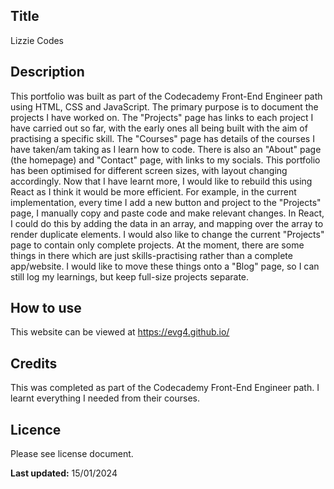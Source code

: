 ## Title
Lizzie Codes 
## Description 
This portfolio was built as part of the Codecademy Front-End Engineer path using HTML, CSS and JavaScript. The primary purpose is to document the projects I have worked on. The "Projects" page has links to each project I have carried out so far, with the early ones all being built with the aim of practising a specific skill. The "Courses" page has details of the courses I have taken/am taking as I learn how to code. There is also an "About" page (the homepage) and "Contact" page, with links to my socials. This portfolio has been optimised for different screen sizes, with layout changing accordingly. 
Now that I have learnt more, I would like to rebuild this using React as I think it would be more efficient. For example, in the current implementation, every time I add a new button and project to the "Projects" page, I manually copy and paste code and make relevant changes. In React, I could do this by adding the data in an array, and mapping over the array to render duplicate elements.
I would also like to change the current "Projects" page to contain only complete projects. At the moment, there are some things in there which are just skills-practising rather than a complete app/website. I would like to move these things onto a "Blog" page, so I can still log my learnings, but keep full-size projects separate.
## How to use
This website can be viewed at https://evg4.github.io/
## Credits
This was completed as part of the Codecademy Front-End Engineer path. I learnt everything I needed from their courses.
## Licence
Please see license document.

**Last updated:** 15/01/2024
